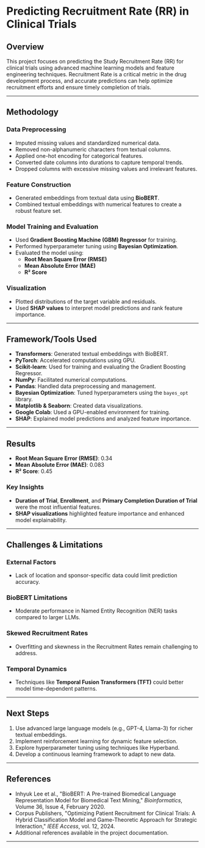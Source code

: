 # Predicting Recruitment Rate (RR) in Clinical Trials

## Overview
This project focuses on predicting the Study Recruitment Rate (RR) for clinical trials using advanced machine learning models and feature engineering techniques. Recruitment Rate is a critical metric in the drug development process, and accurate predictions can help optimize recruitment efforts and ensure timely completion of trials.

---

## Methodology

### Data Preprocessing
- Imputed missing values and standardized numerical data.
- Removed non-alphanumeric characters from textual columns.
- Applied one-hot encoding for categorical features.
- Converted date columns into durations to capture temporal trends.
- Dropped columns with excessive missing values and irrelevant features.

### Feature Construction
- Generated embeddings from textual data using **BioBERT**.
- Combined textual embeddings with numerical features to create a robust feature set.

### Model Training and Evaluation
- Used **Gradient Boosting Machine (GBM) Regressor** for training.
- Performed hyperparameter tuning using **Bayesian Optimization**.
- Evaluated the model using:
  - **Root Mean Square Error (RMSE)**
  - **Mean Absolute Error (MAE)**
  - **R² Score**

### Visualization
- Plotted distributions of the target variable and residuals.
- Used **SHAP values** to interpret model predictions and rank feature importance.

---

## Framework/Tools Used
- **Transformers**: Generated textual embeddings with BioBERT.
- **PyTorch**: Accelerated computations using GPU.
- **Scikit-learn**: Used for training and evaluating the Gradient Boosting Regressor.
- **NumPy**: Facilitated numerical computations.
- **Pandas**: Handled data preprocessing and management.
- **Bayesian Optimization**: Tuned hyperparameters using the `bayes_opt` library.
- **Matplotlib & Seaborn**: Created data visualizations.
- **Google Colab**: Used a GPU-enabled environment for training.
- **SHAP**: Explained model predictions and analyzed feature importance.

---

## Results
- **Root Mean Square Error (RMSE)**: 0.34
- **Mean Absolute Error (MAE)**: 0.083
- **R² Score**: 0.45

### Key Insights
- **Duration of Trial**, **Enrollment**, and **Primary Completion Duration of Trial** were the most influential features.
- **SHAP visualizations** highlighted feature importance and enhanced model explainability.

---

## Challenges & Limitations

### External Factors
- Lack of location and sponsor-specific data could limit prediction accuracy.

### BioBERT Limitations
- Moderate performance in Named Entity Recognition (NER) tasks compared to larger LLMs.

### Skewed Recruitment Rates
- Overfitting and skewness in the Recruitment Rates remain challenging to address.

### Temporal Dynamics
- Techniques like **Temporal Fusion Transformers (TFT)** could better model time-dependent patterns.

---

## Next Steps
1. Use advanced large language models (e.g., GPT-4, Llama-3) for richer textual embeddings.
2. Implement reinforcement learning for dynamic feature selection.
3. Explore hyperparameter tuning using techniques like Hyperband.
4. Develop a continuous learning framework to adapt to new data.
---

## References
- Inhyuk Lee et al., "BioBERT: A Pre-trained Biomedical Language Representation Model for Biomedical Text Mining," *Bioinformatics*, Volume 36, Issue 4, February 2020.
- Corpus Publishers, "Optimizing Patient Recruitment for Clinical Trials: A Hybrid Classification Model and Game-Theoretic Approach for Strategic Interaction," *IEEE Access*, vol. 12, 2024.
- Additional references available in the project documentation.
---

